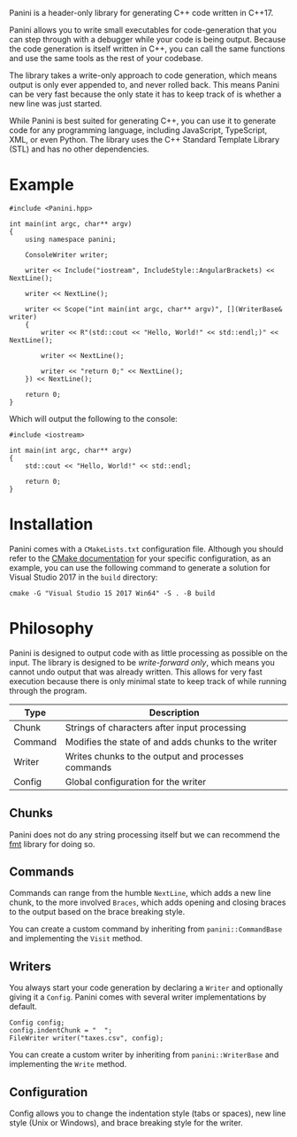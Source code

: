 Panini is a header-only library for generating C++ code written in C++17.

Panini allows you to write small executables for code-generation that you can step through with a debugger while your code is being output. Because the code generation is itself written in C++, you can call the same functions and use the same tools as the rest of your codebase.

The library takes a write-only approach to code generation, which means output is only ever appended to, and never rolled back. This means Panini can be very fast because the only state it has to keep track of is whether a new line was just started.

While Panini is best suited for generating C++, you can use it to generate code for any programming language, including JavaScript, TypeScript, XML, or even Python. The library uses the C++ Standard Template Library (STL) and has no other dependencies.

# Example

	#include <Panini.hpp>

	int main(int argc, char** argv)
	{
		using namespace panini;

		ConsoleWriter writer;

		writer << Include("iostream", IncludeStyle::AngularBrackets) << NextLine();

		writer << NextLine();

		writer << Scope("int main(int argc, char** argv)", [](WriterBase& writer)
		{
			writer << R"(std::cout << "Hello, World!" << std::endl;)" << NextLine();

			writer << NextLine();

			writer << "return 0;" << NextLine();
		}) << NextLine();

		return 0;
	}

Which will output the following to the console:

	#include <iostream>

	int main(int argc, char** argv)
	{
		std::cout << "Hello, World!" << std::endl;

		return 0;
	}

# Installation

Panini comes with a `CMakeLists.txt` configuration file. Although you should refer to the [CMake documentation](https://cmake.org/) for your specific configuration, as an example, you can use the following command to generate a solution for Visual Studio 2017 in the `build` directory:

	cmake -G "Visual Studio 15 2017 Win64" -S . -B build

# Philosophy

Panini is designed to output code with as little processing as possible on the input. The library is designed to be _write-forward only_, which means you cannot undo output that was already written. This allows for very fast execution because there is only minimal state to keep track of while running through the program.

| Type    | Description                                         |
| ------- | --------------------------------------------------- |
| Chunk   | Strings of characters after input processing        |
| Command | Modifies the state of and adds chunks to the writer |
| Writer  | Writes chunks to the output and processes commands  |
| Config  | Global configuration for the writer                 |

## Chunks

Panini does not do any string processing itself but we can recommend the [fmt](https://github.com/fmtlib/fmt) library for doing so.

## Commands

Commands can range from the humble `NextLine`, which adds a new line chunk, to the more involved `Braces`, which adds opening and closing braces to the output based on the brace breaking style.

You can create a custom command by inheriting from `panini::CommandBase` and implementing the `Visit` method.

## Writers

You always start your code generation by declaring a `Writer` and optionally giving it a `Config`. Panini comes with several writer implementations by default.

	Config config;
	config.indentChunk = "  ";
	FileWriter writer("taxes.csv", config);

You can create a custom writer by inheriting from `panini::WriterBase` and implementing the `Write` method.

## Configuration

Config allows you to change the indentation style (tabs or spaces), new line style (Unix or Windows), and brace breaking style for the writer.

